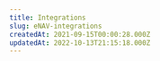 ```yaml
---
title: Integrations
slug: eNAV-integrations
createdAt: 2021-09-15T00:00:28.000Z
updatedAt: 2022-10-13T21:15:18.000Z
---
```

